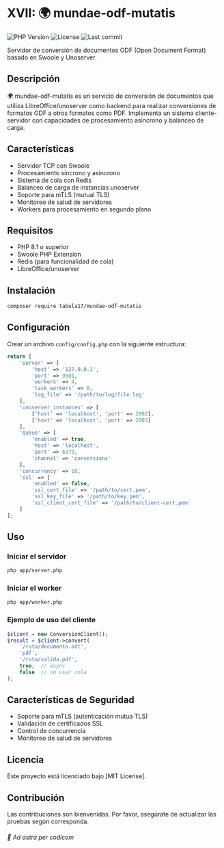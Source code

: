 # XVII: 🌍 mundae-odf-mutatis
![PHP Version](https://img.shields.io/badge/PHP-8.2%2B-blue)
![License](https://img.shields.io/github/license/Tabula17/mundae-odf-mutatis)
![Last commit](https://img.shields.io/github/last-commit/Tabula17/mundae-odf-mutatis)

Servidor de conversión de documentos ODF (Open Document Format) basado en Swoole y Unoserver.

## Descripción

🌍 mundae-odf-mutatis es un servicio de conversión de documentos que utiliza LibreOffice/unoserver como backend para realizar conversiones de formatos ODF a otros formatos como PDF. 
Implementa un sistema cliente-servidor con capacidades de procesamiento asíncrono y balanceo de carga.

## Características

- Servidor TCP con Swoole
- Procesamiento síncrono y asíncrono
- Sistema de cola con Redis
- Balanceo de carga de instancias unoserver
- Soporte para mTLS (mutual TLS)
- Monitoreo de salud de servidores
- Workers para procesamiento en segundo plano

## Requisitos

- PHP 8.1 o superior
- Swoole PHP Extension
- Redis (para funcionalidad de cola)
- LibreOffice/unoserver

## Instalación

```bash
composer require tabula17/mundae-odf-mutatis
```

## Configuración

Crear un archivo `config/config.php` con la siguiente estructura:

```php
return [
    'server' => [
        'host' => '127.0.0.1',
        'port' => 9501,
        'workers' => 4,
        'task_workers' => 8,
        'log_file' => '/path/to/log/file.log'
    ],
    'unoserver_instances' => [
        ['host' => 'localhost', 'port' => 2002],
        ['host' => 'localhost', 'port' => 2003]
    ],
    'queue' => [
        'enabled' => true,
        'host' => 'localhost',
        'port' => 6379,
        'channel' => 'conversions'
    ],
    'concurrency' => 10,
    'ssl' => [
        'enabled' => false,
        'ssl_cert_file' => '/path/to/cert.pem',
        'ssl_key_file' => '/path/to/key.pem',
        'ssl_client_cert_file' => '/path/to/client-cert.pem'
    ]
];
```

## Uso

### Iniciar el servidor

```bash
php app/server.php
```

### Iniciar el worker

```bash
php app/worker.php
```

### Ejemplo de uso del cliente

```php
$client = new ConversionClient();
$result = $client->convert(
    '/ruta/documento.odt',
    'pdf',
    '/ruta/salida.pdf',
    true,  // async
    false  // no usar cola
);
```

## Características de Seguridad

- Soporte para mTLS (autenticación mutua TLS)
- Validación de certificados SSL
- Control de concurrencia
- Monitoreo de salud de servidores

## Licencia

Este proyecto está licenciado bajo [MIT License].

## Contribución

Las contribuciones son bienvenidas. Por favor, asegúrate de actualizar las pruebas según corresponda.


###### 🌌 Ad astra per codicem
